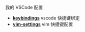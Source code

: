 我的 VSCode 配置
- [**keybindings**](./keybindings.json) vscode 快捷键绑定
- [**vim-settings**](./vim-settings.json) vim 快捷键配置